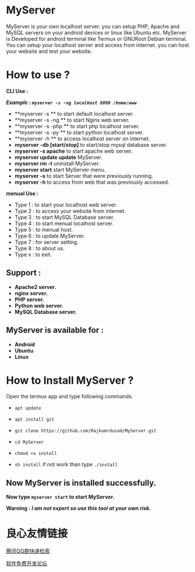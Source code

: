 # MyServer

MyServer is your own localhost server. you can setup PHP, Apache and MySQL servers on your android devices or linux like Ubuntu etc. MyServer is Developed for android terminal like Termux or GNURoot Debian terminal. You can setup your localhost server and access from internet. you can host your website and test your website.
   

 
 
 

   

# How to use ?

**CLI Use :**

  ***Example : `myserver -s -ng localhost 8080 /home/www`***
- **myserver -s      ** to start default localhost server.
- **myserver -s -ng      ** to start Nginx web server.
- **myserver -s -php      ** to start php localhost server.
- **myserver -s -py      ** to start python localhost server.
- **myserver -h      ** to access localhost server on internet.
- **myserver -db [start/stop]** to start/stop mysql database server.
- **myserver -s apache** to start apache web server.
- **myserver update update** MyServer.
- **myserver rm -t** uninstall MyServer.
- **myserver start** start MyServer menu.
- **myserver -s** to start Server that were previously running.
- **myserver -h** to access from web that was previously accessed.


**menual Use :**
- Type 1 : to start your localhost web server.
- Type 2 : to access your website from internet.
- Type 3 : to start MySQL Database server.
- Type 4 : to start menual localhost server.
- Type 5 : to menual host.
- Type 6 : to update MyServer.
- Type 7 : for server setting.
- Type 8 : to about us.
- Type x : to exit.

 

## Support :

* **Apache2 server.**
* **nginx server.**
* **PHP server.**
* **Python web server.**
* **MySQL Database server.**

 

## MyServer is available for :

* **Android**
* **Ubuntu**
* **Linux**
 

# How to Install MyServer ?

Open the termux app and type following commands.

* `apt update`

* `apt install git`

* `git clone https://github.com/Rajkumrdusad/MyServer.git`

* `cd MyServer`

* `chmod +x install`

* `sh install` if not work than type `./install`

 

## Now MyServer is installed successfully.

**Now type `myserver start` to start MyServer.**

 

**Warning :** ***I am not expert so use this tool at your own risk.***

 



 # 良心友情链接

[腾讯QQ群快速检索](http://u.720life.cn/s/8cf73f7c)

[软件免费开发论坛](http://u.720life.cn/s/bbb01dc0)
